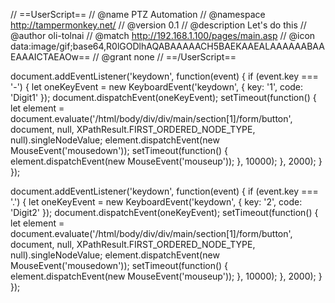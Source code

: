 // ==UserScript==
// @name         PTZ Automation
// @namespace    http://tampermonkey.net/
// @version      0.1
// @description  Let's do this
// @author       oli-tolnai
// @match        http://192.168.1.100/pages/main.asp
// @icon         data:image/gif;base64,R0lGODlhAQABAAAAACH5BAEKAAEALAAAAAABAAEAAAICTAEAOw==
// @grant        none
// ==/UserScript==

document.addEventListener('keydown', function(event) {
    if (event.key === '-') {
        let oneKeyEvent = new KeyboardEvent('keydown', { key: '1', code: 'Digit1' });
        document.dispatchEvent(oneKeyEvent);
        setTimeout(function() {
            let element = document.evaluate('/html/body/div/div/main/section[1]/form/button', document, null, XPathResult.FIRST_ORDERED_NODE_TYPE, null).singleNodeValue;
            element.dispatchEvent(new MouseEvent('mousedown'));
            setTimeout(function() {
                element.dispatchEvent(new MouseEvent('mouseup'));
            }, 10000);
        }, 2000);
    }
});


document.addEventListener('keydown', function(event) {
    if (event.key === '.') {
        let oneKeyEvent = new KeyboardEvent('keydown', { key: '2', code: 'Digit2' });
        document.dispatchEvent(oneKeyEvent);
        setTimeout(function() {
            let element = document.evaluate('/html/body/div/div/main/section[1]/form/button', document, null, XPathResult.FIRST_ORDERED_NODE_TYPE, null).singleNodeValue;
            element.dispatchEvent(new MouseEvent('mousedown'));
            setTimeout(function() {
                element.dispatchEvent(new MouseEvent('mouseup'));
            }, 10000);
        }, 2000);
    }
});
